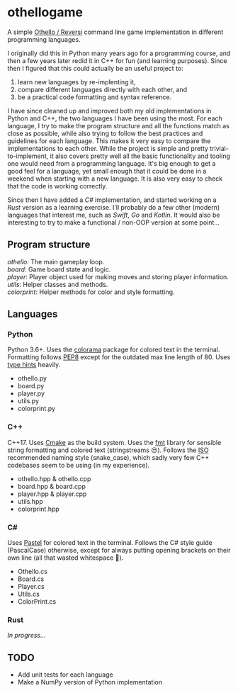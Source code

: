 # othellogame

A simple [Othello / Reversi](https://en.wikipedia.org/wiki/Reversi) command line game implementation in different programming languages.

I originally did this in Python many years ago for a programming course, and then a few years later redid it in C++ for fun (and learning purposes). Since then I figured that this could actually be an useful project to: 
1. learn new languages by re-implenting it,
2. compare different languages directly with each other, and
3. be a practical code formatting and syntax reference.

I have since cleaned up and improved both my old implementations in Python and C++, the two languages I have been using the most. For each language, I try to make the program structure and all the functions match as close as possible, while also trying to follow the best practices and guidelines for each language. This makes it very easy to compare the implementations to each other. While the project is simple and pretty trivial-to-implement, it also covers pretty well all the basic functionality and tooling one would need from a programming language. It's big enough to get a good feel for a language, yet small enough that it could be done in a weekend when starting with a new language. It is also very easy to check that the code is working correctly.  

Since then I have added a *C#* implementation, and started working on a *Rust* version as a learning exercise. I'll probably do a few other (modern) languages that interest me, such as *Swift*, *Go* and *Kotlin*. It would also be interesting to try to make a functional / non-OOP version at some point...

## Program structure

_othello_: The main gameplay loop.  
_board_: Game board state and logic.  
_player_: Player object used for making moves and storing player information.  
_utils_: Helper classes and methods.  
_colorprint_: Helper methods for color and style formatting.

## Languages

### Python
Python 3.6+. Uses the [colorama](https://pypi.org/project/colorama/) package for colored text in the terminal. Formatting follows [PEP8](https://www.python.org/dev/peps/pep-0008/) except for the outdated max line length of 80. Uses [type hints](https://docs.python.org/3/library/typing.html#module-typing) heavily.
* othello.py
* board.py
* player.py
* utils.py
* colorprint.py

### C++
C++17. Uses [Cmake](https://cmake.org/) as the build system. Uses the [fmt](https://github.com/fmtlib/fmt) library for sensible string formatting and colored text (stringstreams :unamused:). Follows the [ISO](http://isocpp.github.io/CppCoreGuidelines/CppCoreGuidelines#S-naming) recommended naming style (snake_case), which sadly very few C++ codebases seem to be using (in my experience).
* othello.hpp & othello.cpp
* board.hpp & board.cpp
* player.hpp & player.cpp
* utils.hpp
* colorprint.hpp

### C#
Uses [Pastel](https://github.com/silkfire/Pastel) for colored text in the terminal. Follows the C# style guide (PascalCase) otherwise, except for always putting opening brackets on their own line (all that wasted whitespace :grimacing:).
* Othello.cs
* Board.cs
* Player.cs
* Utils.cs
* ColorPrint.cs

### Rust

*In progress...*


## TODO

* Add unit tests for each language
* Make a NumPy version of Python implementation
